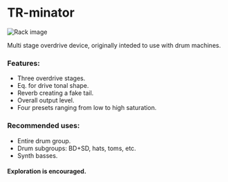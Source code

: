 # TR-minator

![Rack image](https://github.com/pabloMasini/Software/blob/main/Ableton%20Live%20Racks/TR-minator/TR-minator-v1.1.jpg)

Multi stage overdrive device, originally inteded to use with drum machines.

### Features:
- Three overdrive stages.
- Eq. for drive tonal shape.
- Reverb creating a fake tail.
- Overall output level.
- Four presets ranging from low to high saturation.

### Recommended uses:
- Entire drum group.
- Drum subgroups: BD+SD, hats, toms, etc.
- Synth basses.



#### Exploration is encouraged.
